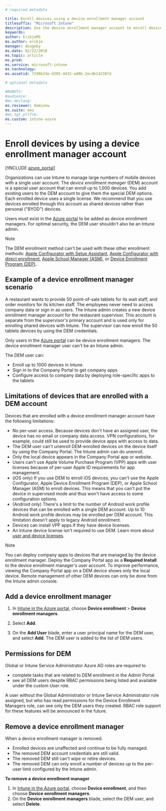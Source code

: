 ```yaml
---
# required metadata

title: Enroll devices using a device enrollment manager account
titlesuffix: "Microsoft Intune"
description: Use the device enrollment manager account to enroll devices in Intune. "
keywords:
author: ErikjeMS
ms.author: erikje
manager: dougeby
ms.date: 02/22/2018
ms.topic: article
ms.prod:
ms.service: microsoft-intune
ms.technology:
ms.assetid: 7196b33e-d303-4415-ad0b-2ecdb14230fd

# optional metadata

#ROBOTS:
#audience:
#ms.devlang:
ms.reviewer: damionw
ms.suite: ems
#ms.tgt_pltfrm:
ms.custom: intune-azure
---
```


# Enroll devices by using a device enrollment manager account

[!INCLUDE [azure_portal](./includes/azure_portal.md)]

Organizations can use Intune to manage large numbers of mobile devices with a single user account. The *device enrollment manager* (DEM) account is a special user account that can enroll up to 1,000 devices. You add existing users to the DEM account to give them the special DEM options. Each enrolled device uses a single license. We recommend that you use devices enrolled through this account as shared devices rather than personal ("BYOD") devices.  

Users must exist in the [Azure portal](https://portal.azure.com) to be added as device enrollment managers. For optimal security, the DEM user shouldn't also be an Intune admin.

>[!NOTE]
>The DEM enrollment method can't be used with these other enrollment methods: [Apple Configurator with Setup Assistant](apple-configurator-setup-assistant-enroll-ios.md), [Apple Configurator with direct enrollment](apple-configurator-direct-enroll-ios.md), [Apple School Manager (ASM)](apple-school-manager-set-up-ios.md), or [Device Enrollment Program (DEP)](device-enrollment-program-enroll-ios.md).

## Example of a device enrollment manager scenario

A restaurant wants to provide 50 point-of-sale tablets for its wait staff, and order monitors for its kitchen staff. The employees never need to access company data or sign in as users. The Intune admin creates a new device enrollment manager account for the restaurant supervisor.  This account is separate from the supervisor's primary account and is used only for enrolling shared devices with Intune. The supervisor can now enroll the 50 tablets devices by using the DEM credentials.

Only users in the [Azure portal](https://portal.azure.com) can be device enrollment managers. The device enrollment manager user can't be an Intune admin.

The DEM user can:

-   Enroll up to 1000 devices in Intune
-   Sign in to the Company Portal to get company apps
-   Configure access to company data by deploying role-specific apps to the tablets

## Limitations of devices that are enrolled with a DEM account

Devices that are enrolled with a device enrollment manager account have the following limitations:

  - No per-user access. Because devices don't have an assigned user, the device has no email or company data access. VPN configurations, for example, could still be used to provide device apps with access to data.
  - The DEM user can't unenroll DEM-enrolled devices on the device itself by using the Company Portal. The Intune admin can do unenroll.
  - Only the local device appears in the Company Portal app or website.
  - Users can’t use Apple Volume Purchase Program (VPP) apps with user licenses because of per-user Apple ID requirements for app management.
  - (iOS only) If you use DEM to enroll iOS devices, you can't use the Apple Configurator, Apple Device Enrollment Program (DEP), or Apple School Manager (ASM) to enroll devices. This means that you can't put the device in supervised mode and thus won't have access to some configuration options.
  - (Android only) There's a limit to the number of Android work profile devices that can be enrolled with a single DEM account. Up to 10 Android work profile devices may be enrolled per DEM account. This limitation doesn't apply to legacy Android enrollment.
  - Devices can install VPP apps if they have device licenses.
  - An Intune device license isn't required to use DEM. Learn more about [user and device licenses](licenses-assign.md#how-user-and-device-licenses-affect-access-to-services).


> [!NOTE]
> You can deploy company apps to devices that are managed by the device enrollment manager. Deploy the Company Portal app as a **Required Install** to the device enrollment manager's user account.
> To improve performance, viewing the Company Portal app on a DEM device shows only the local device. Remote management of other DEM devices can only be done from the Intune admin console.


## Add a device enrollment manager

1.  In [Intune in the Azure portal](https://aka.ms/intuneportal), choose **Device enrollment** > **Device enrollment managers**.

2.  Select **Add**.

3.  On the **Add User** blade, enter a user principal name for the DEM user, and select **Add**. The DEM user is added to the list of DEM users.

## Permissions for DEM

Global or Intune Service Administrator Azure AD roles are required to
- complete tasks that are related to DEM enrollment in the Admin Portal
- see all DEM users despite RBAC permissions being listed and available under the custom User role.

A user without the Global Administrator or Intune Service Administrator role assigned, but who has read permissions for the Device Enrollment Managers role, can see only the DEM users they created. RBAC role support for these features will be announced in the future.


## Remove a device enrollment manager

When a device enrollment manager is removed:

-   Enrolled devices are unaffected and continue to be fully managed.
-   The removed DEM account credentials are still valid.
-   The removed DEM still can't wipe or retire devices.
-   The removed DEM can only enroll a number of devices up to the per-user limit configured by the Intune admin.

**To remove a device enrollment manager**

1. In [Intune in the Azure portal](https://aka.ms/intuneportal), choose **Device enrollment**, and then choose **Device enrollment managers**.
2. On the **Device enrollment managers** blade, select the DEM user, and select **Delete**.

